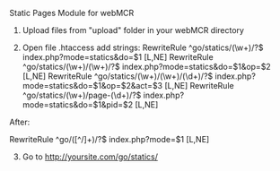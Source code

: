 Static Pages Module for webMCR

1. Upload files from "upload" folder in your webMCR directory

2. Open file .htaccess add strings:
RewriteRule ^go/statics/(\w+)/?$ index.php?mode=statics&do=$1 [L,NE]
RewriteRule ^go/statics/(\w+)/(\w+)/?$ index.php?mode=statics&do=$1&op=$2 [L,NE]
RewriteRule ^go/statics/(\w+)/(\w+)/(\d+)/?$ index.php?mode=statics&do=$1&op=$2&act=$3 [L,NE]
RewriteRule ^go/statics/(\w+)/page-(\d+)/?$ index.php?mode=statics&do=$1&pid=$2 [L,NE]

After:

RewriteRule ^go/([^/]+)/?$ index.php?mode=$1 [L,NE]

3. Go to http://yoursite.com/go/statics/

